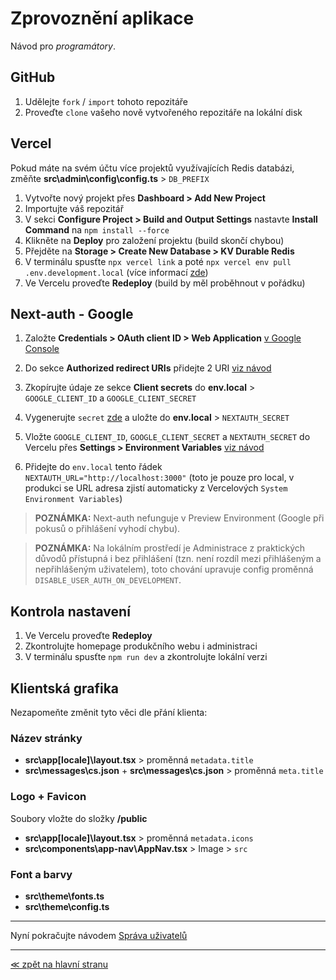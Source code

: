 # Zprovoznění aplikace

Návod pro _programátory_.

## GitHub

1. Udělejte `fork` / `import` tohoto repozitáře
2. Proveďte `clone` vašeho nově vytvořeného repozitáře na lokální disk

## Vercel

Pokud máte na svém účtu více projektů využívajících Redis databázi, změňte **src\admin\config\config.ts** > `DB_PREFIX`

1. Vytvořte nový projekt přes **Dashboard > Add New Project**
2. Importujte váš repozitář
3. V sekci **Configure Project > Build and Output Settings** nastavte **Install Command** na `npm install --force`
4. Klikněte na **Deploy** pro založení projektu (build skončí chybou)
5. Přejděte na **Storage > Create New Database > KV Durable Redis**
6. V terminálu spusťte `npx vercel link` a poté `npx vercel env pull .env.development.local` (více informací [zde](https://vercel.com/docs/storage/vercel-kv/quickstart))
7. Ve Vercelu proveďte **Redeploy** (build by měl proběhnout v pořádku)

## Next-auth - Google

1. Založte **Credentials > OAuth client ID > Web Application** [v Google Console](https://console.developers.google.com/apis/credentials)

2. Do sekce **Authorized redirect URIs** přidejte 2 URI [viz návod](https://next-auth.js.org/providers/google#configuration)

3. Zkopírujte údaje ze sekce **Client secrets** do **env.local** > `GOOGLE_CLIENT_ID` a `GOOGLE_CLIENT_SECRET`

4. Vygenerujte `secret` [zde](https://generate-secret.vercel.app/32) a uložte do **env.local** > `NEXTAUTH_SECRET`

5. Vložte `GOOGLE_CLIENT_ID`, `GOOGLE_CLIENT_SECRET` a `NEXTAUTH_SECRET` do Vercelu přes **Settings > Environment Variables** [viz návod](https://vercel.com/guides/how-to-add-vercel-environment-variables)

6. Přidejte do `env.local` tento řádek `NEXTAUTH_URL="http://localhost:3000"` (toto je pouze pro local, v produkci se URL adresa zjistí automaticky z Vercelových `System Environment Variables`)

> **POZNÁMKA:** Next-auth nefunguje v Preview Environment (Google při pokusů o přihlášení vyhodí chybu).

> **POZNÁMKA:** Na lokálním prostředí je Administrace z praktických důvodů přístupná i bez přihlášení (tzn. není rozdíl mezi přihlášeným a nepřihlášeným uživatelem), toto chování upravuje config proměnná `DISABLE_USER_AUTH_ON_DEVELOPMENT`.

## Kontrola nastavení

1. Ve Vercelu proveďte **Redeploy**
2. Zkontrolujte homepage produkčního webu i administraci
3. V terminálu spusťte `npm run dev` a zkontrolujte lokální verzi

## Klientská grafika

Nezapomeňte změnit tyto věci dle přání klienta:

### Název stránky

- **src\app\[locale]\layout.tsx** > proměnná `metadata.title`
- **src\messages\cs.json** + **src\messages\cs.json** > proměnná `meta.title`

### Logo + Favicon

Soubory vložte do složky **/public**

- **src\app\[locale]\layout.tsx** > proměnná `metadata.icons`
- **src\components\app-nav\AppNav.tsx** > Image > `src`

### Font a barvy

- **src\theme\fonts.ts**
- **src\theme\config.ts**

---

Nyní pokračujte návodem [Správa uživatelů](/users.md)

---

[≪ zpět na hlavní stranu](/index.md)
